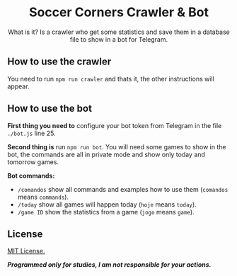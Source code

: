 <div align="center">

# Soccer Corners Crawler & Bot
What is it? Is a crawler who get some statistics and save them in a database file to show in a bot for Telegram.

</div>


## How to use the crawler
You need to run `npm run crawler` and thats it, the other instructions will appear.


## How to use the bot

**First thing you need to** configure your bot token from Telegram in the file `./bot.js` line 25.

**Second thing is** run `npm run bot`. You will need some games to show in the bot, the commands are all in private mode and show only today and tomorrow games.


**Bot commands:**
 - `/comandos` show all commands and examples how to use them (`comandos` means `commands`).
 - `/today` show all games will happen today (`hoje` means `today`).
 - `/game ID` show the statistics from a game (`jogo` means `game`).

## License
[MIT License.](https://github.com/MatheusGatti/Soccer-Corners-Crawler-and-Bot/blob/master/LICENSE)



***Programmed only for studies, I am not responsible for your actions.***
